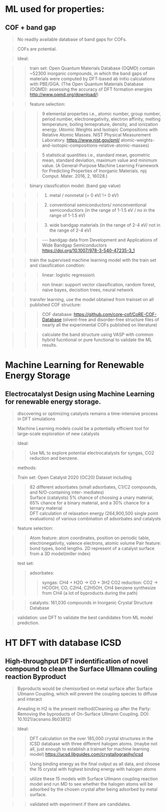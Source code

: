 # ML used for properties:

## COF + band gap

> No readily available database of band gaps for COFs.

> COFs are potential.

> Ideal:

>> train set: Open Quantum Materials Database (OQMD) contain ~52300 inorganic compounds, in which the band gaps of materials were computed by DFT-based ab initio calculations with PBE/GGA. (The Open Quantum Materials Database (OQMD): assessing the accuracy of DFT formation energies http://www.oqmd.org/download/)

>> feature selection: 

>>> 9 elemental properties i.e., atomic number, group number, period number, electronegativity, electron affinity, melting temperature, boiling temeprature, density, and ionization energy. (Atomic Weights and Isotopic Compositions with Relative Atomic Masses. NIST Physical Measurement Laboratory. https://www.nist.gov/pml/ atomic-weights-and-isotopic-compositions-relative-atomic-masses)

>>> 5 statistical quantities i.e., standard mean, geometric mean, standard deviation, maximum value and minimum value. (A General-Purpose Machine Learning Framework for Predicting Properties of Inorganic Materials. npj Comput. Mater. 2016, 2, 16028.)

>> binary classfication model: (band gap value)

>>> 1. metal / nonmetal (= 0 eV/ != 0 eV)

>>> 2. conventional semiconductors/ nonconventional semiconductiors (in the range of 1-1.5 eV / no in the range of 1-1.5 eV)

>>> 3. wide bandgap materials (in the range of 2-4 eV/ not in the range of 2-4 eV)

>>> --- bandgap data from Development and Applications of Wide Bandgap Semiconductors https://doi.org/10.1007/978-3-540-47235-3_1

>> train the supervised machine learning model with the train set and classfication condtion:

>>> linear: logistic regression\

>>> non linear: support vector classification, random forest, naive bayes, decisition trees, neural network

>> transfer learning, use the model obtained from trainset on all published COF structure:

>>> COF database: https://github.com/core-cof/CoRE-COF-Database (olvent-free and disorder-free structure files of nearly all the experimental COFs published on literature)

>>> calculate the band structure using VASP with common hybrid fucntional or pure functional to validate the ML results.


# Machine Learning for Renewable Energy Storage

## Electrocatalyst Design using Machine Learning for renewable energy storage.

> discovering or optimizing catalysts remains a time-intensive process in DFT simulations

> Machine Learning models could be a potentially efficient tool for large-scale exploration of new catalysts

> Ideal: 

>> Use ML to explore potential electrocatalysts for syngas, CO2 reduction and benzene.

> methods: 

> Train set: Open Catalyst 2020 (OC20) Dataset including

>> 82 different adsorbates (small adsorbates, C1/C2 compounds, and N/O-containing inter- mediates)\
>> Surface (catalysts) 5% chance of choosing a unary material, 65% chance for a binary material, and a 30% chance for a ternary material\
>> DFT calculation of relaxation energy (264,900,500 single point evaluations) of various combination of adsorbates and catalysts


> feature selection: 

>> Atom feature: atom coordinates, position on periodic table, electronegativity, valence electrons, atomic volume
>> Pair feature: bond types, bond lengths.
>> 2D represent of a catalyst surface from a 3D model(miller index) 

> test set: 
>> adsorbates:
>>> syngas: CH4 + H2O -> CO + 3H2
>>> CO2 reduction: CO2 -> HCOOH, CO, C2H4, C2H5OH, CH4
>>> benzene synthesize from CH4 (a lot of byproducts during the path)

>> catalysts: 161,030 compounds in Inorganic Crystal Structure Database

> validation: use DFT to validate the best candidates from ML model prediction.




# HT DFT with database ICSD

## High-throughput DFT indentification of novel compound to clean the Surface Ullmann couling reaction Byproduct

> Byproducts would be chemisorbed on metal surface after Surface Ullmann Coupling, which will prevent the coupling species to diffuse and interact

> Anealing in H2 is the present method(Cleaning up after the Party: Removing the byproducts of On-Surface Ullmann Coupling. DOI: 10.1021/acsnano.9b03812)

> Ideal:

>> DFT calculation on the over 185,000 crystal structures in the ICSD database with three different halogen atoms. (maybe not all, just enough to establish a trainset for machine learning model) https://ucsd.libguides.com/crystallography/icsd

>> Using binding energy as the final output as all data, and choose the 15 crystal with highest binding energy with halogen atoms

>> utilize these 15 models with Surface Ullmann coupling reaction model and run MD to see whether the halogen atoms will be adsorbed by the chosen crystal after being adsorbed by metal surface.

>> validated with experiment if there are candidates.
